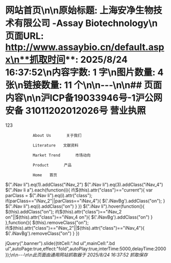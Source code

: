 # 网站首页\n\n**原始标题**: 上海安净生物技术有限公司 -Assay Biotechnology\n**页面URL**: http://www.assaybio.cn/default.aspx\n**抓取时间**: 2025/8/24 16:37:52\n**内容字数**: 1 字\n**图片数量**: 4 张\n**链接数量**: 11 个\n\n---\n\n## 页面内容\n\n沪ICP备19033946号-1沪公网安备 31011202012026号 营业执照
		
		

			
				
                    
					
                    
					
                    
					
                    
					
				
			
			
123
		
		
			
			 
				About Us　　　　关于我们
                
				Literature　　文献资料
                
				Market Trend　　　　市场动向
                
				Product　　　　产品
                
				Home　　首页
                
			
		
	

	
$(".iNav li").eq(1).addClass("iNav_2")
	$(".iNav li").eq(3).addClass("iNav_4")
	$(".iNav li a").each(function(i){
		if($(this).attr("class")=="current"){
			var parClass = $(".iNav li").eq(i).attr("class");
			if(parClass=="iNav_2"||parClass=="iNav_4"){
				$('.iNavBg').addClass("on");
			}
			$(".iNav li").eq(i).addClass("on")
		}
	})
	$(".iNav li").hover(function(){
		$(this).addClass("on");
		if($(this).attr("class")=="iNav_2 on"||$(this).attr("class")=="iNav_4 on"){
			$('.iNavBg').addClass("on")
		}
	},function(){
		$(this).removeClass("on");
		if($(this).attr("class")=="iNav_2"||$(this).attr("class")=="iNav_4"){
			$('.iNavBg').removeClass("on")
		}
	})






   jQuery(".banner").slide({titCell:".hd ul",mainCell:".bd ul",autoPage:true,effect:"fold",autoPlay:true,interTime:5000,delayTime:2000});\n\n---\n\n*此页面由通用网站抓取器于 2025/8/24 16:37:52 抓取保存*